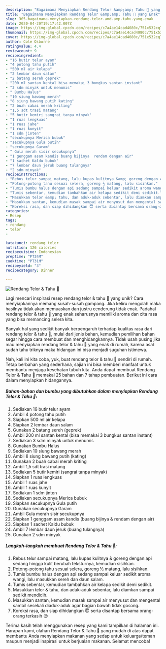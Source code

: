 ```yaml
---
description: "Bagaimana Menyiapkan Rendang Telor &amp;amp; Tahu 🍳 yang Enak"
title: "Bagaimana Menyiapkan Rendang Telor &amp;amp; Tahu 🍳 yang Enak"
slug: 305-bagaimana-menyiapkan-rendang-telor-and-amp-tahu-yang-enak
date: 2020-04-20T19:17:42.007Z
image: https://img-global.cpcdn.com/recipes/c7a4ae14cad4080c/751x532cq70/rendang-telor-tahu-🍳-foto-resep-utama.jpg
thumbnail: https://img-global.cpcdn.com/recipes/c7a4ae14cad4080c/751x532cq70/rendang-telor-tahu-🍳-foto-resep-utama.jpg
cover: https://img-global.cpcdn.com/recipes/c7a4ae14cad4080c/751x532cq70/rendang-telor-tahu-🍳-foto-resep-utama.jpg
author: Cole Osborne
ratingvalue: 4.4
reviewcount: 9
recipeingredient:
- "16 butir telur ayam"
- "4 potong tahu putih"
- "500 ml air kelapa"
- "2 lembar daun salam"
- "2 batang sereh geprek"
- "200 ml santan kental bisa memakai 3 bungkus santan instant"
- "3 sdm minyak untuk menumis"
- " Bumbu Halus"
- "10 siung bawang merah"
- "8 siung bawang putih kating"
- "2 buah cabai merah kriting"
- "1,5 sdt trasi matang"
- "5 butir kemiri sangrai tanpa minyak"
- "1 ruas lengkuas"
- "1 ruas jahe"
- "1 ruas kunyit"
- "1 sdm jinten"
- "secukupnya Merica bubuk"
- "secukupnya Gula putih"
- "secukupnya Garam"
- " Gula merah sisir secukupnya"
- "1 genggam asam kandis buang bijinya  rendam dengan air"
- "1 sachet Kaldu bubuk"
- "7 lembar daun jeruk buang tulangnya"
- "2 sdm minyak"
recipeinstructions:
- "Rebus telur sampai matang, lalu kupas kulitnya &amp; goreng dengan api sedang hingga kulit berubah teksturnya, kemudian sisihkan."
- "Potong-potong tahu sesuai selera, goreng ½ matang, lalu sisihkan."
- "Tumis bumbu halus dengan api sedang sampai keluar sedikit aroma wangi, lalu masukkan sereh dan daun salam."
- "Tumis sebentar, kemudian tambahkan air kelapa sedikit demi sedikit."
- "Masukkan telor &amp; tahu, dan aduk-aduk sebentar, lalu diamkan sampai sedikit mendidih."
- "Masukkan santan, kemudian masak sampai air menyusut dan mengental sambil sesekali diaduk-aduk agar bagian bawah tidak gosong."
- "Koreksi rasa, dan siap dihidangkan 😇 serta disantap bersama orang-orang terkasih 😍"
categories:
- Resep
tags:
- rendang
- telor
- 

katakunci: rendang telor  
nutrition: 126 calories
recipecuisine: Indonesian
preptime: "PT34M"
cooktime: "PT31M"
recipeyield: "3"
recipecategory: Dinner

---
```



![Rendang Telor &amp; Tahu 🍳](https://img-global.cpcdn.com/recipes/c7a4ae14cad4080c/751x532cq70/rendang-telor-tahu-🍳-foto-resep-utama.jpg)

Lagi mencari inspirasi resep rendang telor &amp; tahu 🍳 yang unik? Cara menyiapkannya memang susah-susah gampang. Jika keliru mengolah maka hasilnya tidak akan memuaskan dan justru cenderung tidak enak. Padahal rendang telor &amp; tahu 🍳 yang enak seharusnya memiliki aroma dan cita rasa yang bisa memancing selera kita.



Banyak hal yang sedikit banyak berpengaruh terhadap kualitas rasa dari rendang telor &amp; tahu 🍳, mulai dari jenis bahan, kemudian pemilihan bahan segar hingga cara membuat dan menghidangkannya. Tidak usah pusing jika mau menyiapkan rendang telor &amp; tahu 🍳 yang enak di rumah, karena asal sudah tahu triknya maka hidangan ini bisa menjadi suguhan istimewa.


Nah, kali ini kita coba, yuk, buat rendang telor &amp; tahu 🍳 sendiri di rumah. Tetap berbahan yang sederhana, sajian ini bisa memberi manfaat untuk membantu menjaga kesehatan tubuh kita. Anda dapat membuat Rendang Telor &amp; Tahu 🍳 memakai 25 bahan dan 7 tahap pembuatan. Berikut ini cara dalam menyiapkan hidangannya.

<!--inarticleads1-->

##### Bahan-bahan dan bumbu yang dibutuhkan dalam menyiapkan Rendang Telor &amp; Tahu 🍳:

1. Sediakan 16 butir telur ayam
1. Ambil 4 potong tahu putih
1. Siapkan 500 ml air kelapa
1. Siapkan 2 lembar daun salam
1. Gunakan 2 batang sereh (geprek)
1. Ambil 200 ml santan kental (bisa memakai 3 bungkus santan instant)
1. Sediakan 3 sdm minyak untuk menumis
1. Gunakan  Bumbu Halus
1. Sediakan 10 siung bawang merah
1. Ambil 8 siung bawang putih (kating)
1. Gunakan 2 buah cabai merah kriting
1. Ambil 1,5 sdt trasi matang
1. Sediakan 5 butir kemiri (sangrai tanpa minyak)
1. Siapkan 1 ruas lengkuas
1. Ambil 1 ruas jahe
1. Ambil 1 ruas kunyit
1. Sediakan 1 sdm jinten
1. Sediakan secukupnya Merica bubuk
1. Siapkan secukupnya Gula putih
1. Gunakan secukupnya Garam
1. Ambil  Gula merah sisir secukupnya
1. Siapkan 1 genggam asam kandis (buang bijinya &amp; rendam dengan air)
1. Siapkan 1 sachet Kaldu bubuk
1. Ambil 7 lembar daun jeruk (buang tulangnya)
1. Gunakan 2 sdm minyak




<!--inarticleads2-->

##### Langkah-langkah membuat Rendang Telor &amp; Tahu 🍳:

1. Rebus telur sampai matang, lalu kupas kulitnya &amp; goreng dengan api sedang hingga kulit berubah teksturnya, kemudian sisihkan.
1. Potong-potong tahu sesuai selera, goreng ½ matang, lalu sisihkan.
1. Tumis bumbu halus dengan api sedang sampai keluar sedikit aroma wangi, lalu masukkan sereh dan daun salam.
1. Tumis sebentar, kemudian tambahkan air kelapa sedikit demi sedikit.
1. Masukkan telor &amp; tahu, dan aduk-aduk sebentar, lalu diamkan sampai sedikit mendidih.
1. Masukkan santan, kemudian masak sampai air menyusut dan mengental sambil sesekali diaduk-aduk agar bagian bawah tidak gosong.
1. Koreksi rasa, dan siap dihidangkan 😇 serta disantap bersama orang-orang terkasih 😍




Terima kasih telah menggunakan resep yang kami tampilkan di halaman ini. Harapan kami, olahan Rendang Telor &amp; Tahu 🍳 yang mudah di atas dapat membantu Anda menyiapkan makanan yang sedap untuk keluarga/teman maupun menjadi inspirasi untuk berjualan makanan. Selamat mencoba!
